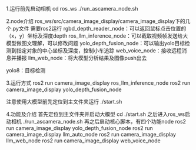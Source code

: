 1.运行前先启动相机
cd ros_ws
./run_ascamera_node.sh

2.node介绍
ros_ws/src/camera_image_display/camera_image_display下的几个.py文件
需要ros2运行
rgbd_depth_reader_node：可以返回鼠标点击位置的（x，y）坐标及深度depth
ros_llm_inference_node：可以截取视频帧发送给大模型做图文理解，可以修改问题
yolo_depth_fusion_node：可以输出yolo目标检测到指定对象的中心坐标及深度，控制小车追踪
web_voice_node：接收远程消息并播报
llm_web_node：将大模型分析结果及图像push出去


yolo8：目标检测

3.运行方式
ros2 run camera_image_display ros_llm_inference_node 
ros2 run camera_image_display yolo_depth_fusion_node

注意使用大模型前先定位到主文件夹运行
./start.sh

4.功能及介绍
首先定位到主文件夹并启动大模型
cd
./start.sh
之后进入ros_ws启动相机
./run_ascamera_node.sh 
再之后启动核心脚本，有四个功能node
ros2 run camera_image_display yolo_depth_fusion_node
ros2 run camera_image_display llm_auto_node
ros2 run camera_image_display llm_web_node
ros2 run camera_image_display web_voice_node